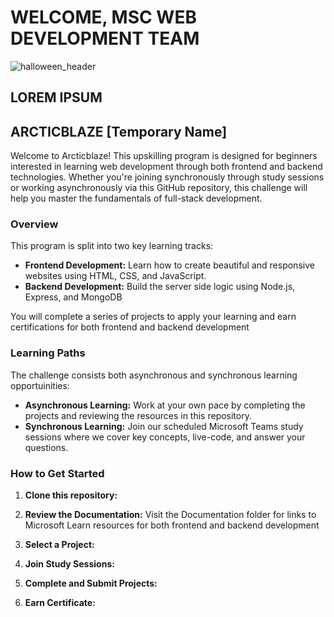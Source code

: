 # WELCOME, MSC WEB DEVELOPMENT TEAM

![halloween_header](https://www.google.com/url?sa=i&url=https%3A%2F%2Fwww.vecteezy.com%2Fvector-art%2F24048822-full-moon-night-header-or-banner-design-with-haunted-house-scary-jack-o-lanterns-on-blurred-purple-background-for-happy-halloween-party-celebration&psig=AOvVaw3xWn1ML4XQ2VZS13M9S2p1&ust=1728737054757000&source=images&cd=vfe&opi=89978449&ved=0CBQQjRxqFwoTCJDOm8KthokDFQAAAAAdAAAAABAE)

## LOREM IPSUM

## ARCTICBLAZE [Temporary Name]

Welcome to Arcticblaze! This upskilling program is designed for beginners interested in learning web development through both frontend and backend technologies. Whether you're joining synchronously through study sessions or working asynchronously via this GitHub repository, this challenge will help you master the fundamentals of full-stack development.

### Overview

This program is split into two key learning tracks:

* **Frontend Development:** Learn how to create beautiful and responsive websites using HTML, CSS, and JavaScript.
* **Backend Development:** Build the server side logic using Node.js, Express, and MongoDB

You will complete a series of projects to apply your learning and earn certifications for both frontend and backend development

### Learning Paths

The challenge consists both asynchronous and synchronous learning opportuinities:

* **Asynchronous Learning:** Work at your own pace by completing the projects and reviewing the resources in this repository.
* **Synchronous Learning:** Join our scheduled Microsoft Teams study sessions where we cover key concepts, live-code, and answer your questions.

### How to Get Started

1. **Clone this repository:**

2. **Review the Documentation:** Visit the Documentation folder for links to Microsoft Learn resources for both frontend and backend development
3. **Select a Project:** 
4. **Join Study Sessions:**
5. **Complete and Submit Projects:**
6. **Earn Certificate:**
